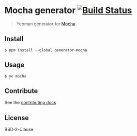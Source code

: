 # Mocha generator [![Build Status](https://secure.travis-ci.org/yeoman/generator-mocha.svg?branch=master)](http://travis-ci.org/yeoman/generator-mocha)

> Yeoman generator for [Mocha](http://mochajs.org/)


## Install

```
$ npm install --global generator-mocha
```


## Usage

```
$ yo mocha
```


## Contribute

See the [contributing docs](https://github.com/yeoman/yeoman/blob/master/contributing.md)


## License

BSD-2-Clause
